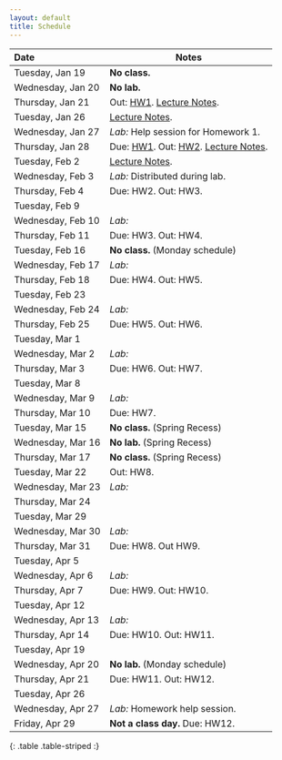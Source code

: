```yaml
---
layout: default
title: Schedule
---
```


| Date              | Notes                                                                                           |
|:------------------|-------------------------------------------------------------------------------------------------|
| Tuesday, Jan 19   | **No class.**                                                                                   |
| Wednesday, Jan 20 | **No lab.**                                                                                     |
| Thursday, Jan 21  | Out: [HW1]. [Lecture Notes](../reading/lecture1.pdf).                                           |
| Tuesday, Jan 26   | [Lecture Notes](../reading/lecture2.pdf).                                                       |
| Wednesday, Jan 27 | *Lab:* Help session for Homework 1.                                                             |
| Thursday, Jan 28  | Due: [HW1]. Out: [HW2]. [Lecture Notes](../reading/lecture3.pdf).                               |
| Tuesday, Feb 2    | [Lecture Notes](../reading/lecture4.pdf).                                                       |
| Wednesday, Feb 3  | *Lab:* Distributed during lab.                                                                  |
| Thursday, Feb 4   | Due: HW2. Out: HW3.                                                                             |
| Tuesday, Feb 9    |                                                                                                 |
| Wednesday, Feb 10 | *Lab:*                                                                                          |
| Thursday, Feb 11  | Due: HW3. Out: HW4.                                                                             |
| Tuesday, Feb 16   |  **No class.** (Monday schedule)                                                                |
| Wednesday, Feb 17 | *Lab:*                                                                                          |
| Thursday, Feb 18  | Due: HW4. Out: HW5.                                                                             |
| Tuesday, Feb 23   |                                                                                                 |
| Wednesday, Feb 24 | *Lab:*                                                                                          |
| Thursday, Feb 25  | Due: HW5. Out: HW6.                                                                             |
| Tuesday, Mar 1    |                                                                                                 |
| Wednesday, Mar 2  | *Lab:*                                                                                          |
| Thursday, Mar 3   | Due: HW6. Out: HW7.                                                                             |
| Tuesday, Mar 8    |                                                                                                 |
| Wednesday, Mar 9  | *Lab:*                                                                                          |
| Thursday, Mar 10  | Due: HW7.                                                                                       |
| Tuesday, Mar 15   | **No class.** (Spring Recess)                                                                   |
| Wednesday, Mar 16 | **No lab.** (Spring Recess)                                                                     |
| Thursday, Mar 17  | **No class.** (Spring Recess)                                                                   |
| Tuesday, Mar 22   | Out: HW8.                                                                                       |
| Wednesday, Mar 23 | *Lab:*                                                                                          |
| Thursday, Mar 24  |                                                                                                 |
| Tuesday, Mar 29   |                                                                                                 |
| Wednesday, Mar 30 | *Lab:*                                                                                          |
| Thursday, Mar 31  | Due: HW8. Out HW9.                                                                              |
| Tuesday, Apr 5    |                                                                                                 |
| Wednesday, Apr 6  | *Lab:*                                                                                          |
| Thursday, Apr 7   | Due: HW9. Out: HW10.                                                                            |
| Tuesday, Apr 12   |                                                                                                 |
| Wednesday, Apr 13 | *Lab:*                                                                                          |
| Thursday, Apr 14  | Due: HW10. Out: HW11.                                                                           |
| Tuesday, Apr 19   |                                                                                                 |
| Wednesday, Apr 20 | **No lab.** (Monday schedule)                                                                   |
| Thursday, Apr 21  | Due: HW11. Out: HW12.                                                                           |
| Tuesday, Apr 26   |                                                                                                 |
| Wednesday, Apr 27 | *Lab:* Homework help session.                                                                   |
| Friday, Apr 29    | **Not a class day.** Due: HW12.                                                                 |
{: .table .table-striped :}

[HW1]: ../hw/hw1.pdf
[HW2]: ../hw/hw2.pdf